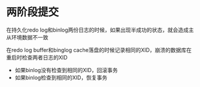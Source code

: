 # 两阶段提交

在持久化redo log和binlog两份日志的时候，如果出现半成功的状态，就会造成主从环境数据不一致

在redo log buffer和binglog cache落盘的时候记录相同的XID，崩溃的数据库在重启时检查两者日志的XID

* 如果binlog没有检查到相同的XID，回滚事务
* 如果binlog检查到相同的XID，恢复事务
